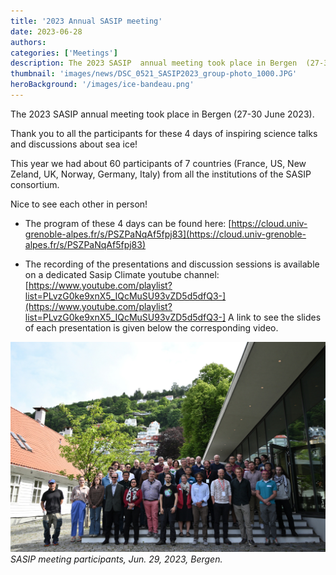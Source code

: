 ```yaml
---
title: '2023 Annual SASIP meeting'
date: 2023-06-28
authors:
categories: ['Meetings']
description: The 2023 SASIP  annual meeting took place in Bergen  (27-30 June 2023). A lot of exciting science, fruitful discussions and fun to meet all in person again!
thumbnail: 'images/news/DSC_0521_SASIP2023_group-photo_1000.JPG'
heroBackground: '/images/ice-bandeau.png'
---
```


The 2023 SASIP  annual meeting took place in  Bergen  (27-30 June 2023).

Thank you to all the participants for these 4 days of inspiring science talks and discussions about sea ice!

This year we had about 60 participants of 7 countries (France, US, New Zeland, UK, Norway, Germany, Italy) from all the institutions of the SASIP consortium. 

Nice to see each other in person! 

* The program of these 4 days can be found here: [https://cloud.univ-grenoble-alpes.fr/s/PSZPaNqAf5fpj83](https://cloud.univ-grenoble-alpes.fr/s/PSZPaNqAf5fpj83)

* The recording of the presentations and discussion sessions is available on a dedicated  Sasip Climate youtube channel: [https://www.youtube.com/playlist?list=PLvzG0ke9xnX5_IQcMuSU93vZD5d5dfQ3-](https://www.youtube.com/playlist?list=PLvzG0ke9xnX5_IQcMuSU93vZD5d5dfQ3-]
A link to see the slides of each presentation is given  below the corresponding video.

![meeting_pic](/images/news/DSC_0521_SASIP2023_group-photo_1000.JPG)
_SASIP meeting participants, Jun. 29, 2023, Bergen._

